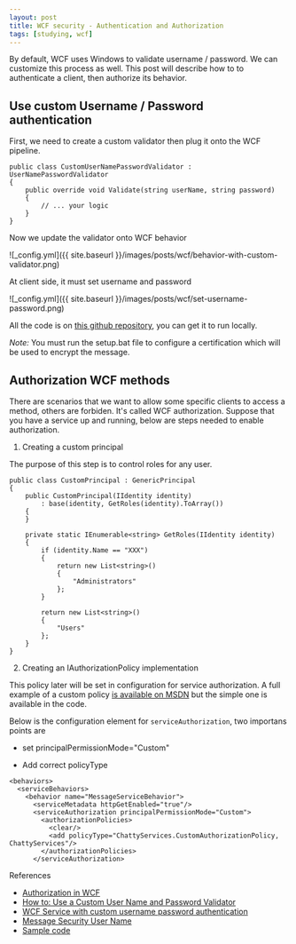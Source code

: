 ```yaml
---
layout: post
title: WCF security - Authentication and Authorization
tags: [studying, wcf]
---
```


By default, WCF uses Windows to validate username / password. We can customize this process as well.
This post will describe how to to authenticate a client, then authorize its behavior.

## Use custom Username / Password authentication

First, we need to create a custom validator then plug it onto the WCF pipeline.

```
public class CustomUserNamePasswordValidator : UserNamePasswordValidator
{
	public override void Validate(string userName, string password)
	{
		// ... your logic
	}
}
```

Now we update the validator onto WCF behavior

![_config.yml]({{ site.baseurl }}/images/posts/wcf/behavior-with-custom-validator.png)

At client side, it must set username and password

![_config.yml]({{ site.baseurl }}/images/posts/wcf/set-username-password.png)

All the code is on [this github repository][1], you can get it to run locally.

*Note:* You must run the setup.bat file to configure a certification which will be used to encrypt the message.

## Authorization WCF methods

There are scenarios that we want to allow some specific clients to access a method, others are forbiden.
It's called WCF authorization. Suppose that you have a service up and running, below are steps needed to enable authorization.

1. Creating a custom principal

The purpose of this step is to control roles for any user.

```
public class CustomPrincipal : GenericPrincipal
{
	public CustomPrincipal(IIdentity identity)
		: base(identity, GetRoles(identity).ToArray())
	{
	}

	private static IEnumerable<string> GetRoles(IIdentity identity)
	{
		if (identity.Name == "XXX")
		{
			return new List<string>()
			{
				"Administrators"
			};
		}

		return new List<string>()
		{
			"Users"
		};
	}
}
```

2. Creating an IAuthorizationPolicy implementation

This policy later will be set in configuration for service authorization.
A full example of a custom policy [is available on MSDN][5] but the simple one is available in the code.

Below is the configuration element for `serviceAuthorization`, two importans points are

- set principalPermissionMode="Custom"

- Add correct policyType

```
<behaviors>
  <serviceBehaviors>
	<behavior name="MessageServiceBehavior">
	  <serviceMetadata httpGetEnabled="true"/>
	  <serviceAuthorization principalPermissionMode="Custom">
		<authorizationPolicies>
		  <clear/>
		  <add policyType="ChattyServices.CustomAuthorizationPolicy, ChattyServices"/>
		</authorizationPolicies>
	  </serviceAuthorization>
```


References

- [Authorization in WCF][6]
- [How to: Use a Custom User Name and Password Validator][2]
- [WCF Service with custom username password authentication][3]
- [Message Security User Name][4]
- [Sample code][1]

[1]: https://github.com/juanonsoftware/70-487/tree/master/ChattyApp
[2]: https://msdn.microsoft.com/en-us/library/aa702565(v=vs.110).aspx
[3]: http://www.codeproject.com/Articles/96028/WCF-Service-with-custom-username-password-authenti
[4]: https://msdn.microsoft.com/en-us/library/ms752233(v=vs.110).aspx
[5]: https://msdn.microsoft.com/en-us/library/ms729794(v=vs.110).aspx
[6]: https://msdn.microsoft.com/en-us/library/ms733071(v=vs.110).aspx